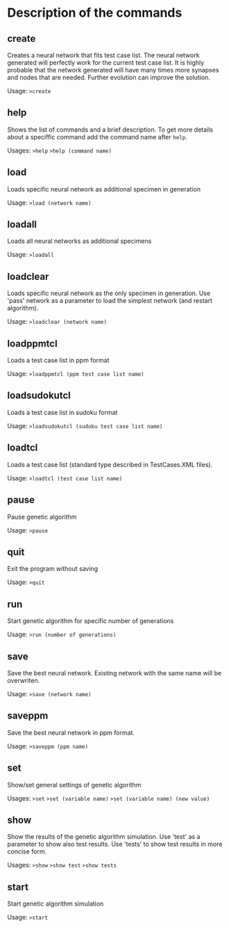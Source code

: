 # Description of the commands
## create
Creates a neural network that fits test case list. The neural network generated will perfectly work for the current test case list. It is highly probable that the network generated will have many times more synapses and nodes that are needed.
Further evolution can improve the solution.

Usage: `>create`
## help
Shows the list of commands and a brief description. To get more details about a speciffic command add the command name after `help`.

Usages:
`>help`
`>help (command name)`
## load          
Loads specific neural network as additional specimen in generation

Usage: `>load (network name)`
## loadall
Loads all neural networks as additional specimens

Usage: `>loadall`
## loadclear     
Loads specific neural network as the only specimen in generation. Use 'pass' network as a parameter to load the simplest network (and restart algorithm).

Usage: `>loadclear (network name)`
## loadppmtcl    
Loads a test case list in ppm format

Usage: `>loadppmtcl (ppm test case list name)`
## loadsudokutcl 
Loads a test case list in sudoku format

Usage: `>loadsudokutcl (sudoku test case list name)`
## loadtcl       
Loads a test case list (standard type described in TestCases.XML files).

Usage: `>loadtcl (test case list name)`
## pause         
Pause genetic algorithm

Usage: `>pause`
## quit          
Exit the program without saving

Usage: `>quit`
## run           
Start genetic algorithm for specific number of generations

Usage: `>run (number of generations)`
## save          
Save the best neural network. Existing network with the same name will be overwriten.

Usage: `>save (network name)`
## saveppm       
Save the best neural network in ppm format.

Usage: `>saveppm (ppm name)`
## set           
Show/set general settings of genetic algorithm

Usages:
`>set`
`>set (variable name)`
`>set (variable name) (new value)`
## show          
Show the results of the genetic algorithm simulation.
 Use 'test' as a parameter to show also test results.
 Use 'tests' to show test results in more concise form.

Usages:
`>show`
`>show test`
`>show tests`
## start         
Start genetic algorithm simulation

Usage: `>start`
